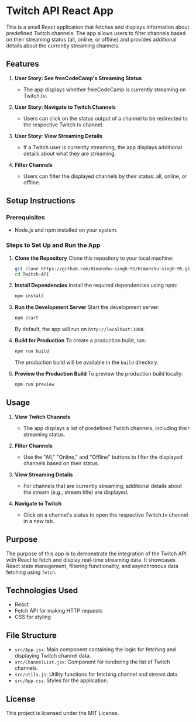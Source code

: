 # Twitch API React App

This is a small React application that fetches and displays information about predefined Twitch channels. The app allows users to filter channels based on their streaming status (all, online, or offline) and provides additional details about the currently streaming channels.

## Features

1. **User Story: See freeCodeCamp's Streaming Status**

   - The app displays whether freeCodeCamp is currently streaming on Twitch.tv.

2. **User Story: Navigate to Twitch Channels**

   - Users can click on the status output of a channel to be redirected to the respective Twitch.tv channel.

3. **User Story: View Streaming Details**

   - If a Twitch user is currently streaming, the app displays additional details about what they are streaming.

4. **Filter Channels**
   - Users can filter the displayed channels by their status: all, online, or offline.

## Setup Instructions

### Prerequisites

- Node.js and npm installed on your system.

### Steps to Set Up and Run the App

1. **Clone the Repository**
   Clone this repository to your local machine:

   ```bash
   git clone https://github.com/Himanshu-singh-95/Himanshu-singh-95.git
   cd Twitch-API
   ```

2. **Install Dependencies**
   Install the required dependencies using npm:

   ```bash
   npm install
   ```

3. **Run the Development Server**
   Start the development server:

   ```bash
   npm start
   ```

   By default, the app will run on `http://localhost:3000`.

4. **Build for Production**
   To create a production build, run:

   ```bash
   npm run build
   ```

   The production build will be available in the `build` directory.

5. **Preview the Production Build**
   To preview the production build locally:

   ```bash
   npm run preview
   ```

## Usage

1. **View Twitch Channels**

   - The app displays a list of predefined Twitch channels, including their streaming status.

2. **Filter Channels**

   - Use the "All," "Online," and "Offline" buttons to filter the displayed channels based on their status.

3. **View Streaming Details**

   - For channels that are currently streaming, additional details about the stream (e.g., stream title) are displayed.

4. **Navigate to Twitch**
   - Click on a channel's status to open the respective Twitch.tv channel in a new tab.

## Purpose

The purpose of this app is to demonstrate the integration of the Twitch API with React to fetch and display real-time streaming data. It showcases React state management, filtering functionality, and asynchronous data fetching using `fetch`.

## Technologies Used

- React
- Fetch API for making HTTP requests
- CSS for styling

## File Structure

- `src/App.jsx`: Main component containing the logic for fetching and displaying Twitch channel data.
- `src/ChannelList.jsx`: Component for rendering the list of Twitch channels.
- `src/utils.js`: Utility functions for fetching channel and stream data.
- `src/App.css`: Styles for the application.

## License

This project is licensed under the MIT License.
